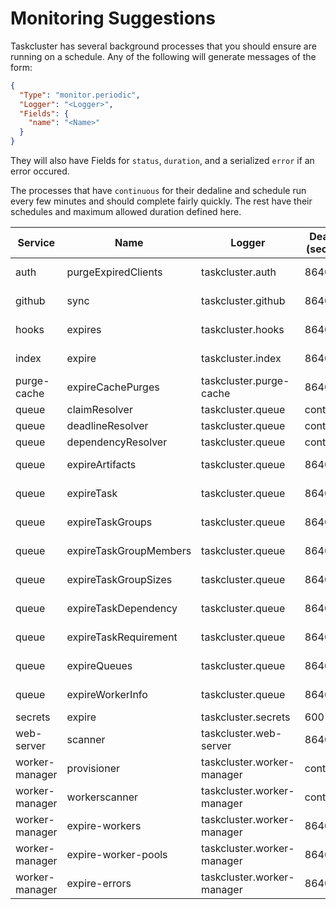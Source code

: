 # Monitoring Suggestions

Taskcluster has several background processes that you should ensure are running on a schedule. Any of the following will generate messages
of the form:

```json
{
  "Type": "monitor.periodic",
  "Logger": "<Logger>",
  "Fields": {
    "name": "<Name>"
  }
}
```

They will also have Fields for `status`, `duration`, and a serialized `error` if an error occured.

The processes that have `continuous` for their dedaline and schedule run every few minutes and should complete fairly quickly. The rest
have their schedules and maximum allowed duration defined here.

| Service        | Name                   | Logger                     | Deadline (seconds) | Schedule    |
| -------------- | ---------------------- | -------------------------- | ------------------ | ----------- |
| auth           | purgeExpiredClients    | taskcluster.auth           | 86400              | At 12:00 AM |
| github         | sync                   | taskcluster.github         | 86400              | At 12:00 AM |
| hooks          | expires                | taskcluster.hooks          | 86400              | At 12:10 AM |
| index          | expire                 | taskcluster.index          | 86400              | At 12:00 AM |
| purge-cache    | expireCachePurges      | taskcluster.purge-cache    | 86400              | At 12:00 AM |
| queue          | claimResolver          | taskcluster.queue          | continuous         | continuous  |
| queue          | deadlineResolver       | taskcluster.queue          | continuous         | continuous  |
| queue          | dependencyResolver     | taskcluster.queue          | continuous         | continuous  |
| queue          | expireArtifacts        | taskcluster.queue          | 86400              | At 12:00 AM |
| queue          | expireTask             | taskcluster.queue          | 86400              | At 12:00 AM |
| queue          | expireTaskGroups       | taskcluster.queue          | 86400              | At 12:00 AM |
| queue          | expireTaskGroupMembers | taskcluster.queue          | 86400              | At 12:00 AM |
| queue          | expireTaskGroupSizes   | taskcluster.queue          | 86400              | At 12:00 AM |
| queue          | expireTaskDependency   | taskcluster.queue          | 86400              | At 12:00 AM |
| queue          | expireTaskRequirement  | taskcluster.queue          | 86400              | At 12:00 AM |
| queue          | expireQueues           | taskcluster.queue          | 86400              | At 12:00 AM |
| queue          | expireWorkerInfo       | taskcluster.queue          | 86400              | At 12:00 AM |
| secrets        | expire                 | taskcluster.secrets        | 600                | Every hour  |
| web-server     | scanner                | taskcluster.web-server     | 86400              | At 12:00 AM |
| worker-manager | provisioner            | taskcluster.worker-manager | continuous         | continuous  |
| worker-manager | workerscanner          | taskcluster.worker-manager | continuous         | continuous  |
| worker-manager | expire-workers         | taskcluster.worker-manager | 86400              | At 12:00 AM |
| worker-manager | expire-worker-pools    | taskcluster.worker-manager | 86400              | At 01:00 AM |
| worker-manager | expire-errors          | taskcluster.worker-manager | 86400              | At 12:10 AM |